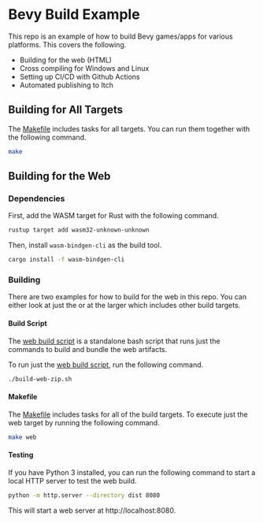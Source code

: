 # Bevy Build Example

This repo is an example of how to build Bevy games/apps for various platforms. This covers the following.

- Building for the web (HTML)
- Cross compiling for Windows and Linux
- Setting up CI/CD with Github Actions
- Automated publishing to Itch

## Building for All Targets

The [Makefile](https://github.com/shanesatterfield/bevy_build_example/blob/main/Makefile) includes tasks for all targets. You can run them together with the following command.

```bash
make
```

## Building for the Web

### Dependencies

First, add the WASM target for Rust with the following command.

```bash
rustup target add wasm32-unknown-unknown
```

Then, install `wasm-bindgen-cli` as the build tool.

```bash
cargo install -f wasm-bindgen-cli
```

### Building

There are two examples for how to build for the web in this repo. You can either look at just the  or at the larger  which includes other build targets.

#### Build Script

The [web build script](https://github.com/shanesatterfield/bevy_build_example/blob/main/build-web-zip.sh) is a standalone bash script that runs just the commands to build and bundle the web artifacts.

To run just the [web build script](https://github.com/shanesatterfield/bevy_build_example/blob/main/build-web-zip.sh), run the following command.

```bash
./build-web-zip.sh
```

#### Makefile

The [Makefile](https://github.com/shanesatterfield/bevy_build_example/blob/main/Makefile) includes tasks for all of the build targets. To execute just the web target by running the following command.

```bash
make web
```

#### Testing

If you have Python 3 installed, you can run the following command to start a local HTTP server to test the web build.

```bash
python -m http.server --directory dist 8080
```

This will start a web server at http://localhost:8080.

